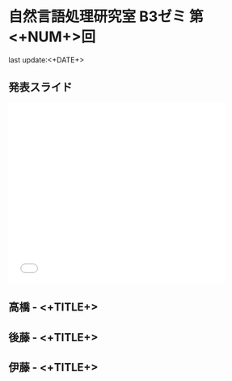 自然言語処理研究室 B3ゼミ 第<+NUM+>回
==============================
last update:<+DATE+>

発表スライド
---------------
<iframe style="border:0; padding:0; margin:0; background:transparent;" mozallowfullscreen="true" webkitallowfullscreen="true" frameborder="0" allowtransparency="true" 
id="presentation_frame_<+SLIDE_ID+>" 
src="//speakerdeck.com/embed/<+SLIDE_ID+>"
width="429" height="357"
></iframe>  



高橋 - <+TITLE+>
---------------


後藤 - <+TITLE+>
---------------



伊藤 - <+TITLE+>
---------------
